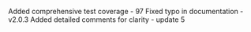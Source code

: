 
Added comprehensive test coverage - 97
Fixed typo in documentation - v2.0.3
Added detailed comments for clarity - update 5
